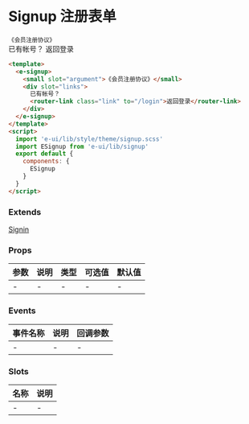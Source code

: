 # Signup 注册表单
<e-signup :custom-form="{type: '1'}">
  <template slot="prepend" v-slot="scope">
    <el-form-item label="" prop="type" style="margin-bottom:10px;">
      <el-radio-group v-model="scope.form.type">
        <el-radio label="1">备案代理机构和律所</el-radio>
        <el-radio label="2">非备案律所</el-radio>
      </el-radio-group>
    </el-form-item>
  </template>
  <small slot="argument">《会员注册协议》</small>
  <div slot="links">
    已有帐号？
    <router-link class="link" to="/login">返回登录</router-link>
  </div>
</e-signup>

```html
<template>
  <e-signup>
    <small slot="argument">《会员注册协议》</small>
    <div slot="links">
      已有帐号？
      <router-link class="link" to="/login">返回登录</router-link>
    </div>
  </e-signup>
</template>
<script>
  import 'e-ui/lib/style/theme/signup.scss'
  import ESignup from 'e-ui/lib/signup'
  export default {
    components: {
      ESignup
    }
  }
</script>
```
### Extends
[Signin](/#/signin)
### Props
| 参数      | 说明    | 类型      | 可选值       | 默认值   |
|---------- |-------- |---------- |------------- |--------- |
| -     | -   | -  |   -       |    -    |

### Events
| 事件名称 | 说明 | 回调参数 |
|---------|--------|---------|
| - | - | - |

### Slots
| 名称 | 说明 | 
|---------|--------|
| - | - |